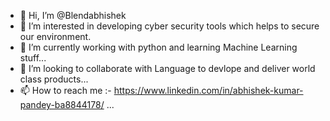 - 👋 Hi, I’m @Blendabhishek
- 👀 I’m interested in developing cyber security tools which helps to secure our environment. 
- 🌱 I’m currently working with python and learning Machine Learning stuff...
- 💞️ I’m looking to collaborate with Language to devlope and deliver world class products...
- 📫 How to reach me :- https://www.linkedin.com/in/abhishek-kumar-pandey-ba8844178/ ...

<!---
Blendabhishek/Blendabhishek is a ✨ special ✨ repository because here you'll get the project which help you to secure your daily life activity and help you make things easy.
--->
